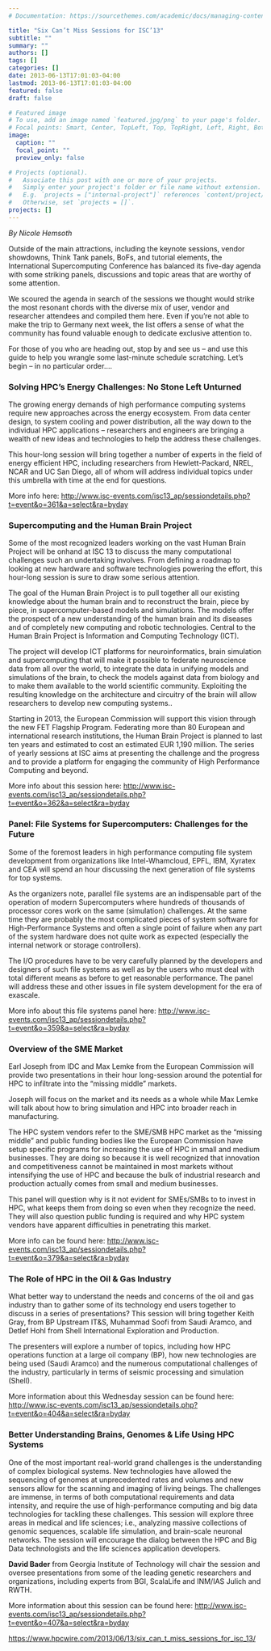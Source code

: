 ```yaml
---
# Documentation: https://sourcethemes.com/academic/docs/managing-content/

title: "Six Can’t Miss Sessions for ISC’13"
subtitle: ""
summary: ""
authors: []
tags: []
categories: []
date: 2013-06-13T17:01:03-04:00
lastmod: 2013-06-13T17:01:03-04:00
featured: false
draft: false

# Featured image
# To use, add an image named `featured.jpg/png` to your page's folder.
# Focal points: Smart, Center, TopLeft, Top, TopRight, Left, Right, BottomLeft, Bottom, BottomRight.
image:
  caption: ""
  focal_point: ""
  preview_only: false

# Projects (optional).
#   Associate this post with one or more of your projects.
#   Simply enter your project's folder or file name without extension.
#   E.g. `projects = ["internal-project"]` references `content/project/deep-learning/index.md`.
#   Otherwise, set `projects = []`.
projects: []
---
```


*By Nicole Hemsoth*

Outside of the main attractions, including the keynote sessions, vendor showdowns, Think Tank panels, BoFs, and tutorial elements, the International Supercomputing Conference has balanced its five-day agenda with some striking panels, discussions and topic areas that are worthy of some attention.

We scoured the agenda in search of the sessions we thought would strike the most resonant chords with the diverse mix of user, vendor and researcher attendees and compiled them here. Even if you’re not able to make the trip to Germany next week, the list offers a sense of what the community has found valuable enough to dedicate exclusive attention to.

For those of you who are heading out, stop by and see us – and use this guide to help you wrangle some last-minute schedule scratching. Let’s begin – in no particular order….

### Solving HPC’s Energy Challenges: No Stone Left Unturned ###

The growing energy demands of high performance computing systems require new approaches across the energy ecosystem. From data center design, to system cooling and power distribution, all the way down to the individual HPC applications – researchers and engineers are bringing a wealth of new ideas and technologies to help the address these challenges.

This hour-long session will bring together a number of experts in the field of energy efficient HPC, including researchers from Hewlett-Packard, NREL, NCAR and UC San Diego, all of whom will address individual topics under this umbrella with time at the end for questions.

More info here: http://www.isc-events.com/isc13_ap/sessiondetails.php?t=event&o=361&a=select&ra=byday

### Supercomputing and the Human Brain Project ###

Some of the most recognized leaders working on the vast Human Brain Project will be onhand at ISC 13 to discuss the many computational challenges such an undertaking involves. From defining a roadmap to looking at new hardware and software technologies powering the effort, this hour-long session is sure to draw some serious attention.

The goal of the Human Brain Project is to pull together all our existing knowledge about the human brain and to reconstruct the brain, piece by piece, in supercomputer-based models and simulations. The models offer the prospect of a new understanding of the human brain and its diseases and of completely new computing and robotic technologies. Central to the Human Brain Project is Information and Computing Technology (ICT).

The project will develop ICT platforms for neuroinformatics, brain simulation and supercomputing that will make it possible to federate neuroscience data from all over the world, to integrate the data in unifying models and simulations of the brain, to check the models against data from biology and to make them available to the world scientific community. Exploiting the resulting knowledge on the architecture and circuitry of the brain will allow researchers to develop new computing systems..

Starting in 2013, the European Commission will support this vision through the new FET Flagship Program. Federating more than 80 European and international research institutions, the Human Brain Project is planned to last ten years and estimated to cost an estimated EUR 1,190 million. The series of yearly sessions at ISC aims at presenting the challenge and the progress and to provide a platform for engaging the community of High Performance Computing and beyond.

More info about this session here: http://www.isc-events.com/isc13_ap/sessiondetails.php?t=event&o=362&a=select&ra=byday

### Panel: File Systems for Supercomputers: Challenges for the Future ###

Some of the foremost leaders in high performance computing file system development from organizations like Intel-Whamcloud, EPFL, IBM, Xyratex and CEA will spend an hour discussing the next generation of file systems for top systems.

As the organizers note, parallel file systems are an indispensable part of the operation of modern Supercomputers where hundreds of thousands of processor cores work on the same (simulation) challenges. At the same time they are probably the most complicated pieces of system software for High-Performance Systems and often a single point of failure when any part of the system hardware does not quite work as expected (especially the internal network or storage controllers).

The I/O procedures have to be very carefully planned by the developers and designers of such file systems as well as by the users who must deal with total different means as before to get reasonable performance. The panel will address these and other issues in file system development for the era of exascale.

More info about this file systems panel here: http://www.isc-events.com/isc13_ap/sessiondetails.php?t=event&o=359&a=select&ra=byday

### Overview of the SME Market ###

Earl Joseph from IDC and Max Lemke from the European Commission will provide two presentations in their hour long-session around the potential for HPC to infiltrate into the “missing middle” markets.

Joseph will focus on the market and its needs as a whole while Max Lemke will talk about how to bring simulation and HPC into broader reach in manufacturing.

The HPC system vendors refer to the SME/SMB HPC market as the “missing middle” and public funding bodies like the European Commission have setup specific programs for increasing the use of HPC in small and medium businesses. They are doing so because it is well recognized that innovation and competitiveness cannot be maintained in most markets without intensifying the use of HPC and because the bulk of industrial research and production actually comes from small and medium businesses.

This panel will question why is it not evident for SMEs/SMBs to to invest in HPC, what keeps them from doing so even when they recognize the need. They will also question public funding is required and why HPC system vendors have apparent difficulties in penetrating this market.

More info can be found here: http://www.isc-events.com/isc13_ap/sessiondetails.php?t=event&o=379&a=select&ra=byday

### The Role of HPC in the Oil & Gas Industry ###

What better way to understand the needs and concerns of the oil and gas industry than to gather some of its technology end users together to discuss in a series of presentations? This session will bring together Keith Gray, from BP Upstream IT&S, Muhammad Soofi from Saudi Aramco, and Detlef Hohl from Shell International Exploration and Production.

The presenters will explore a number of topics, including how HPC operations function at a large oil company (BP), how new technologies are being used (Saudi Aramco) and the numerous computational challenges of the industry, particularly in terms of seismic processing and simulation (Shell).

More information about this Wednesday session can be found here: http://www.isc-events.com/isc13_ap/sessiondetails.php?t=event&o=404&a=select&ra=byday

### Better Understanding Brains, Genomes & Life Using HPC Systems ###

One of the most important real-world grand challenges is the understanding of complex biological systems. New technologies have allowed the sequencing of genomes at unprecedented rates and volumes and new sensors allow for the scanning and imaging of living beings. The challenges are immense, in terms of both computational requirements and data intensity, and require the use of high-performance computing and big data technologies for tackling these challenges. This session will explore three areas in medical and life sciences; i.e., analyzing massive collections of genomic sequences, scalable life simulation, and brain-scale neuronal networks. The session will encourage the dialog between the HPC and Big Data technologists and the life sciences application developers.

**David Bader** from Georgia Institute of Technology will chair the session and oversee presentations from some of the leading genetic researchers and organizations, including experts from BGI, ScalaLife and INM/IAS Julich and RWTH.

More information about this session can be found here: http://www.isc-events.com/isc13_ap/sessiondetails.php?t=event&o=407&a=select&ra=byday

https://www.hpcwire.com/2013/06/13/six_can_t_miss_sessions_for_isc_13/
